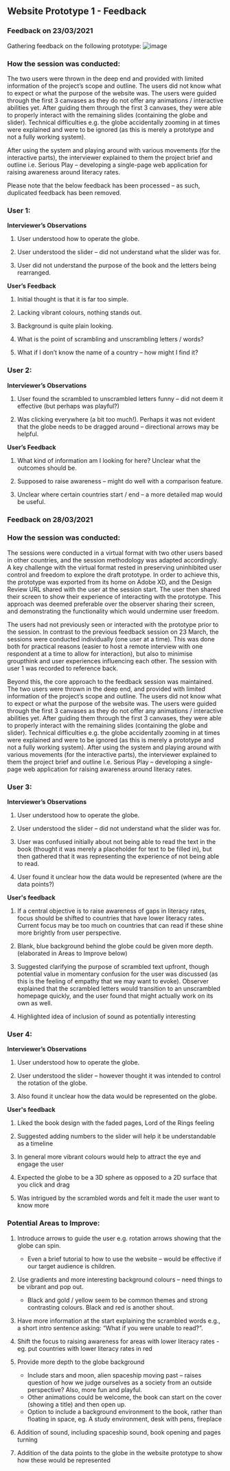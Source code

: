 
## Website Prototype 1 - Feedback

### Feedback on 23/03/2021

Gathering feedback on the following prototype: 
![image](https://user-images.githubusercontent.com/45073537/116997035-2ba1cb80-acd4-11eb-809c-cfc14c8e5fe8.png)

### How the session was conducted:

The two users were thrown in the deep end and provided with limited information of the project’s scope and outline. The users did not know what to expect or what the purpose of the website was. The users were guided through the first 3 canvases as they do not offer any animations / interactive abilities yet. After guiding them through the first 3 canvases, they were able to properly interact with the remaining slides (containing the globe and slider). Technical difficulties e.g. the globe accidentally zooming in at times were explained and were to be ignored (as this is merely a prototype and not a fully working system). 

After using the system and playing around with various movements (for the interactive parts), the interviewer explained to them the project brief and outline i.e. Serious Play – developing a single-page web application for raising awareness around literacy rates. 

Please note that the below feedback has been processed – as such, duplicated feedback has been removed. 

### User 1: 
**Interviewer’s Observations**

1. User understood how to operate the globe.	

2. User understood the slider – did not understand what the slider was for.

3. User did not understand the purpose of the book and the letters being rearranged.

**User’s Feedback**

1. Initial thought is that it is far too simple. 

2. Lacking vibrant colours, nothing stands out. 

3. Background is quite plain looking. 

4. What is the point of scrambling and unscrambling letters / words? 

5. What if I don’t know the name of a country – how might I find it? 

### User 2: 
**Interviewer’s Observations**

1. User found the scrambled to unscrambled letters funny – did not deem it effective (but perhaps was playful?)

2. Was clicking everywhere (a bit too much!). Perhaps it was not evident that the globe needs to be dragged around – directional arrows may be helpful. 
  
**User’s Feedback**

1. What kind of information am I looking for here? Unclear what the outcomes should be.

2. Supposed to raise awareness – might do well with a comparison feature.

3. Unclear where certain countries start / end – a more detailed map would be useful. 

### Feedback on 28/03/2021

### How the session was conducted:

The sessions were conducted in a virtual format with two other users based in other countries, and the session methodology was adapted accordingly. A key challenge with the virtual format rested in preserving uninhibited user control and freedom to explore the draft prototype. In order to achieve this, the prototype was exported from its home on Adobe XD, and the Design Review URL shared with the user at the session start. The user then shared their screen to show their experience of interacting with the prototype. This approach was deemed preferable over the observer sharing their screen, and demonstrating the functionality which would undermine user freedom.

The users had not previously seen or interacted with the prototype prior to the session. In contrast to the previous feedback session on 23 March, the sessions were conducted individually (one user at a time). This was done both for practical reasons (easier to host a remote interview with one respondent at a time to allow for interaction), but also to minimise groupthink and user experiences influencing each other. The session with user 1 was recorded to reference back.

Beyond this, the core approach to the feedback session was maintained. The two users were thrown in the deep end, and provided with limited information of the project’s scope and outline. The users did not know what to expect or what the purpose of the website was. The users were guided through the first 3 canvases as they do not offer any animations / interactive abilities yet. After guiding them through the first 3 canvases, they were able to properly interact with the remaining slides (containing the globe and slider). Technical difficulties e.g. the globe accidentally zooming in at times were explained and were to be ignored (as this is merely a prototype and not a fully working system). 
After using the system and playing around with various movements (for the interactive parts), the interviewer explained to them the project brief and outline I.e. Serious Play – developing a single-page web application for raising awareness around literacy rates. 

### User 3:
**Interviewer’s Observations**

1. User understood how to operate the globe.

2. User understood the slider – did not understand what the slider was for.

3. User was confused initially about not being able to read the text in the book (thought it was merely a placeholder for text to be filled in), but then gathered that it was representing the experience of not being able to read.

4. User found it unclear how the data would be represented (where are the data points?)

**User's feedback**

1. If a central objective is to raise awareness of gaps in literacy rates, focus should be shifted to countries that have lower literacy rates. Current focus may be too much on countries that can read if these shine more brightly from user perspective.

2. Blank, blue background behind the globe could be given more depth. (elaborated in Areas to Improve below)

3. Suggested clarifying the purpose of scrambled text upfront, though potential value in momentary confusion for the user was discussed (as this is the feeling of empathy that we may want to evoke). Observer explained that the scrambled letters would transition to an unscrambled homepage quickly, and the user found that might actually work on its own as well.

4. Highlighted idea of inclusion of sound as potentially interesting

### User 4:
**Interviewer’s Observations**

1. User understood how to operate the globe.

2. User understood the slider – however thought it was intended to control the rotation of the globe.

3. Also found it unclear how the data would be represented on the globe.

**User's feedback**

1. Liked the book design with the faded pages, Lord of the Rings feeling

2. Suggested adding numbers to the slider will help it be understandable as a timeline

3. In general more vibrant colours would help to attract the eye and engage the user

4. Expected the globe to be a 3D sphere as opposed to a 2D surface that you click and drag

5. Was intrigued by the scrambled words and felt it made the user want to know more

### Potential Areas to Improve:
1.	Introduce arrows to guide the user e.g. rotation arrows showing that the globe can spin. 

    - Even a brief tutorial to how to use the website – would be effective if our target audience is children. 

2.	Use gradients and more interesting background colours – need things to be vibrant and pop out. 

    - Black and gold / yellow seem to be common themes and strong contrasting colours. Black and red is another shout. 

3.	Have more information at the start explaining the scrambled words e.g., a short intro sentence asking: “What if you were unable to read?”.

4.	Shift the focus to raising awareness for areas with lower literacy rates - eg. put countries with lower literacy rates in red

5.	Provide more depth to the globe background

    - Include stars and moon, alien spaceship moving past – raises question of how we judge ourselves as a society from an outside perspective? Also, more fun and playful.
    - Other animations could be welcome, the book can start on the cover (showing a title) and then open up.
    - Option to include a background environment to the book, rather than floating in space, eg. A study environment, desk with pens, fireplace

6.	Addition of sound, including spaceship sound, book opening and pages turning

7.	Addition of the data points to the globe in the website prototype to show how these would be represented
